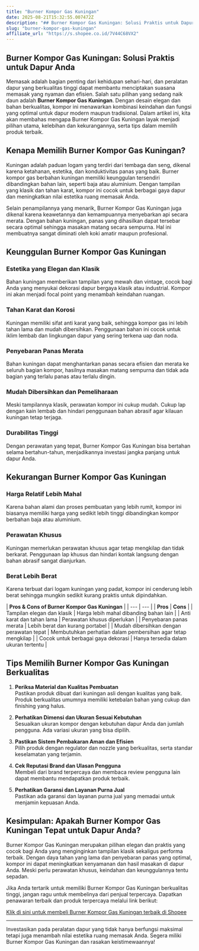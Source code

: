 ```yaml
---
title: "Burner Kompor Gas Kuningan"
date: 2025-08-21T15:32:55.007472Z
description: "## Burner Kompor Gas Kuningan: Solusi Praktis untuk Dapur Anda..."
slug: "burner-kompor-gas-kuningan"
affiliate_url: "https://s.shopee.co.id/7V44C68VX2"
---
```

## Burner Kompor Gas Kuningan: Solusi Praktis untuk Dapur Anda

Memasak adalah bagian penting dari kehidupan sehari-hari, dan peralatan dapur yang berkualitas tinggi dapat membantu menciptakan suasana memasak yang nyaman dan efisien. Salah satu pilihan yang sedang naik daun adalah **Burner Kompor Gas Kuningan**. Dengan desain elegan dan bahan berkualitas, kompor ini menawarkan kombinasi keindahan dan fungsi yang optimal untuk dapur modern maupun tradisional. Dalam artikel ini, kita akan membahas mengapa Burner Kompor Gas Kuningan layak menjadi pilihan utama, kelebihan dan kekurangannya, serta tips dalam memilih produk terbaik.

## Kenapa Memilih Burner Kompor Gas Kuningan?

Kuningan adalah paduan logam yang terdiri dari tembaga dan seng, dikenal karena ketahanan, estetika, dan konduktivitas panas yang baik. Burner kompor gas berbahan kuningan memiliki keunggulan tersendiri dibandingkan bahan lain, seperti baja atau aluminium. Dengan tampilan yang klasik dan tahan karat, kompor ini cocok untuk berbagai gaya dapur dan meningkatkan nilai estetika ruang memasak Anda.

Selain penampilannya yang menarik, Burner Kompor Gas Kuningan juga dikenal karena keawetannya dan kemampuannya menyebarkan api secara merata. Dengan bahan kuningan, panas yang dihasilkan dapat tersebar secara optimal sehingga masakan matang secara sempurna. Hal ini membuatnya sangat diminati oleh koki amatir maupun profesional.

## Keunggulan Burner Kompor Gas Kuningan

### Estetika yang Elegan dan Klasik
Bahan kuningan memberikan tampilan yang mewah dan vintage, cocok bagi Anda yang menyukai dekorasi dapur bergaya klasik atau industrial. Kompor ini akan menjadi focal point yang menambah keindahan ruangan.

### Tahan Karat dan Korosi
Kuningan memiliki sifat anti karat yang baik, sehingga kompor gas ini lebih tahan lama dan mudah dibersihkan. Penggunaan bahan ini cocok untuk iklim lembab dan lingkungan dapur yang sering terkena uap dan noda.

### Penyebaran Panas Merata
Bahan kuningan dapat menghantarkan panas secara efisien dan merata ke seluruh bagian kompor, hasilnya masakan matang sempurna dan tidak ada bagian yang terlalu panas atau terlalu dingin.

### Mudah Dibersihkan dan Pemeliharaan
Meski tampilannya klasik, perawatan kompor ini cukup mudah. Cukup lap dengan kain lembab dan hindari penggunaan bahan abrasif agar kilauan kuningan tetap terjaga.

### Durabilitas Tinggi
Dengan perawatan yang tepat, Burner Kompor Gas Kuningan bisa bertahan selama bertahun-tahun, menjadikannya investasi jangka panjang untuk dapur Anda.

## Kekurangan Burner Kompor Gas Kuningan

### Harga Relatif Lebih Mahal
Karena bahan alami dan proses pembuatan yang lebih rumit, kompor ini biasanya memiliki harga yang sedikit lebih tinggi dibandingkan kompor berbahan baja atau aluminium.

### Perawatan Khusus
Kuningan memerlukan perawatan khusus agar tetap mengkilap dan tidak berkarat. Penggunaan lap khusus dan hindari kontak langsung dengan bahan abrasif sangat dianjurkan.

### Berat Lebih Berat
Karena terbuat dari logam kuningan yang padat, kompor ini cenderung lebih berat sehingga mungkin sedikit kurang praktis untuk dipindahkan.

| **Pros & Cons of Burner Kompor Gas Kuningan** |
| --- | --- |
| **Pros** | **Cons** |
| Tampilan elegan dan klasik | Harga lebih mahal dibanding bahan lain |
| Anti karat dan tahan lama | Perawatan khusus diperlukan |
| Penyebaran panas merata | Lebih berat dan kurang portabel |
| Mudah dibersihkan dengan perawatan tepat | Membutuhkan perhatian dalam pembersihan agar tetap mengkilap |
| Cocok untuk berbagai gaya dekorasi | Hanya tersedia dalam ukuran tertentu |

## Tips Memilih Burner Kompor Gas Kuningan Berkualitas

1. **Periksa Material dan Kualitas Pembuatan**  
Pastikan produk dibuat dari kuningan asli dengan kualitas yang baik. Produk berkualitas umumnya memiliki ketebalan bahan yang cukup dan finishing yang halus.

2. **Perhatikan Dimensi dan Ukuran Sesuai Kebutuhan**  
Sesuaikan ukuran kompor dengan kebutuhan dapur Anda dan jumlah pengguna. Ada variasi ukuran yang bisa dipilih.

3. **Pastikan Sistem Pembakaran Aman dan Efisien**  
Pilih produk dengan regulator dan nozzle yang berkualitas, serta standar keselamatan yang terjamin.

4. **Cek Reputasi Brand dan Ulasan Pengguna**  
Membeli dari brand terpercaya dan membaca review pengguna lain dapat membantu mendapatkan produk terbaik.

5. **Perhatikan Garansi dan Layanan Purna Jual**  
Pastikan ada garansi dan layanan purna jual yang memadai untuk menjamin kepuasan Anda.

## Kesimpulan: Apakah Burner Kompor Gas Kuningan Tepat untuk Dapur Anda?

Burner Kompor Gas Kuningan merupakan pilihan elegan dan praktis yang cocok bagi Anda yang menginginkan tampilan klasik sekaligus performa terbaik. Dengan daya tahan yang lama dan penyebaran panas yang optimal, kompor ini dapat meningkatkan kenyamanan dan hasil masakan di dapur Anda. Meski perlu perawatan khusus, keindahan dan keunggulannya tentu sepadan.

Jika Anda tertarik untuk memiliki Burner Kompor Gas Kuningan berkualitas tinggi, jangan ragu untuk membelinya dari penjual terpercaya. Dapatkan penawaran terbaik dan produk terpercaya melalui link berikut:

[Klik di sini untuk membeli Burner Kompor Gas Kuningan terbaik di Shopee](https://s.shopee.co.id/7V44C68VX2)

---
Investasikan pada peralatan dapur yang tidak hanya berfungsi maksimal tetapi juga menambah nilai estetika ruang memasak Anda. Segera miliki Burner Kompor Gas Kuningan dan rasakan keistimewaannya!